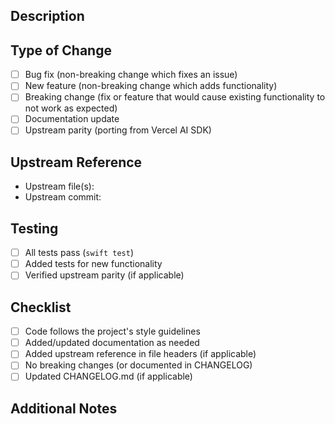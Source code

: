 ## Description

<!-- Describe your changes in detail -->

## Type of Change

- [ ] Bug fix (non-breaking change which fixes an issue)
- [ ] New feature (non-breaking change which adds functionality)
- [ ] Breaking change (fix or feature that would cause existing functionality to not work as expected)
- [ ] Documentation update
- [ ] Upstream parity (porting from Vercel AI SDK)

## Upstream Reference

<!-- If this is an upstream port, link to the TypeScript source -->

- Upstream file(s):
- Upstream commit:

## Testing

- [ ] All tests pass (`swift test`)
- [ ] Added tests for new functionality
- [ ] Verified upstream parity (if applicable)

## Checklist

- [ ] Code follows the project's style guidelines
- [ ] Added/updated documentation as needed
- [ ] Added upstream reference in file headers (if applicable)
- [ ] No breaking changes (or documented in CHANGELOG)
- [ ] Updated CHANGELOG.md (if applicable)

## Additional Notes

<!-- Any additional information -->
